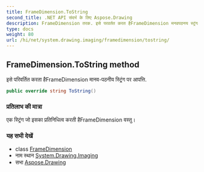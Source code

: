 ```yaml
---
title: FrameDimension.ToString
second_title: .NET API संदर्भ के लिए Aspose.Drawing
description: FrameDimension तरक. इसे परवर्तत करत हैFrameDimension मनवपठनय स्ट्रंग पर आपत्त.
type: docs
weight: 80
url: /hi/net/system.drawing.imaging/framedimension/tostring/
---
```

## FrameDimension.ToString method

इसे परिवर्तित करता हैFrameDimension मानव-पठनीय स्ट्रिंग पर आपत्ति.

```csharp
public override string ToString()
```

### प्रतिलाभ की मात्रा

एक स्ट्रिंग जो इसका प्रतिनिधित्व करती हैFrameDimension वस्तु।

### यह सभी देखें

* class [FrameDimension](../)
* नाम स्थान [System.Drawing.Imaging](../../framedimension/)
* सभा [Aspose.Drawing](../../../)


